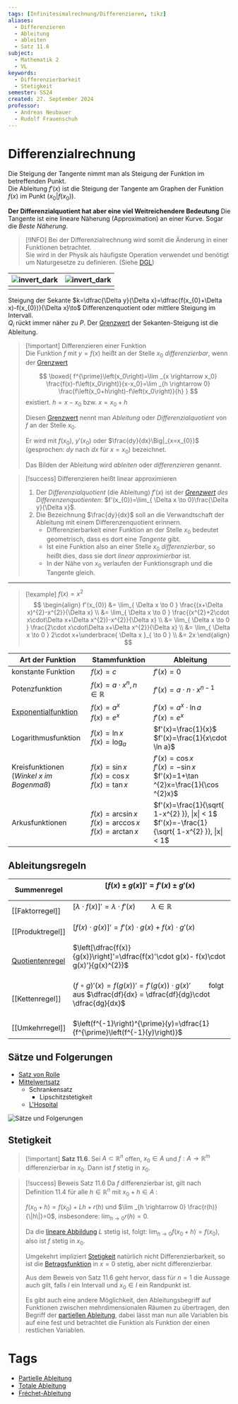 ```yaml
---
tags: [Infinitesimalrechnung/Differenzieren, tikz]
aliases:
  - Differenzieren
  - Ableitung
  - ableiten
  - Satz 11.6
subject:
  - Mathematik 2
  - VL
keywords:
  - Differenzierbarkeit
  - Stetigkeit
semester: SS24
created: 27. September 2024
professor:
  - Andreas Neubauer
  - Rudolf Frauenschuh
---
```

 

# Differenzialrechnung

Die Steigung der Tangente nimmt man als Steigung der Funktion im betreffenden Punkt.  
Die Ableitung $f'(x)$ ist die Steigung der Tangente am Graphen der Funktion $f(x)$ im Punkt $(x_{0}|f(x_{0}))$.

**Der Differenzialquotient hat aber eine viel Weitreichendere Bedeutung**
Die Tangente ist eine lineare Näherung (Approximation) an einer Kurve. Sogar die *Beste Näherung*.


> [!INFO] Bei der Differenzialrechnung wird somit die Änderung in einer Funktionen betrachtet.  
> Sie wird in der Physik als häufigste Operation verwendet und benötigt um Naturgesetze zu definieren. (Siehe [DGL](../{MOC}%20DGL.md))

| ![invert_dark](assets/Differenzial1.png) | ![invert_dark](assets/Differenzial2.png) |
| ---------------------------------------- | ---------------------------------------- |
|                                          |                                          |

Steigung der Sekante $k=\dfrac{\Delta y}{\Delta x}=\dfrac{f(x_{0}+\Delta x)-f(x_{0})}{\Delta x}\to$ Differenzenquotient oder mittlere Steigung im Intervall.  
$Q_{i}$ rückt immer näher zu $P$. Der [Grenzwert](Grenzwert.md) der Sekanten-Steigung ist die Ableitung. 

> [!important] Differenzieren einer Funktion  
> Die Funktion $f$ mit $y = f(x)$ heißt an der Stelle $x_{0}$ *differenzierbar*, wenn der [Grenzwert](Grenzwert.md)
> 
> $$
> \boxed{
> f^{\prime}\left(x_0\right)=\lim _{x \rightarrow x_0} \frac{f(x)-f\left(x_0\right)}{x-x_0}=\lim _{h \rightarrow 0} \frac{f\left(x_0+h\right)-f\left(x_0\right)}{h}
> }
> $$
>  existiert. $h = x-x_{0}$ bzw. $x = x_{0}+h$
> 
> Diesen [Grenzwert](Grenzwert.md) nennt man *Ableitung* oder *Differenzialquotient* von $f$ an der Stelle $x_{0}$.
> 
> Er wird mit $f(x_{0})$, $y'(x_{0})$ oder $\frac{dy}{dx}\Big|_{x=x_{0}}$ (gesprochen: $dy$ nach $dx$ für $x=x_{0}$) bezeichnet.
> 
> Das Bilden der Ableitung wird *ableiten* oder *differenzieren* genannt.



> [!success] Differenzieren heißt linear approximieren
> 1. Der *Differenzialquotient* (die Ableitung) $f'(x)$ ist der *[Grenzwert](Grenzwert.md) des Differenzenquotienten*: $f'(x_{0})=\lim_{ \Delta x \to 0}\frac{\Delta y}{\Delta x}$.
> 2. Die Bezeichnung $\frac{dy}{dx}$ soll an die Verwandtschaft der Ableitung mit einem Differenzenquotient erinnern.  
>     - Differenzierbarkeit einer Funktion an der Stelle $x_{0}$ bedeutet geometrisch, dass es dort eine *Tangente* gibt.  
>     - Ist eine Funktion also an einer Stelle $x_{0}$ *differenzierbar*, so heißt dies, dass sie dort *linear approximierbar* ist.  
>     - In der Nähe von $x_{0}$ verlaufen der Funktionsgraph und die Tangente gleich.

---

>[!example] $f(x) = x^{2}$  
> $$
> \begin{align}
> f'(x_{0}) &= \lim_{ \Delta x \to 0 } \frac{(x+\Delta x)^{2}-x^{2}}{\Delta x} \\
> &= \lim_{ \Delta x \to 0 } \frac{(x^{2}+2\cdot x\cdot\Delta x+\Delta x^{2})-x^{2}}{\Delta x} \\
> &= \lim_{ \Delta x \to 0 } \frac{2\cdot x\cdot\Delta x+\Delta x^{2}}{\Delta x} \\
> &= \lim_{ \Delta x \to 0 } 2\cdot x+\underbrace{ \Delta x }_{ \to 0 } \\
> &= 2x
> \end{align}
> $$

| Art der Funktion                                | Stammfunktion                                              | Ableitung                                                                                        |
| ----------------------------------------------- | ---------------------------------------------------------- | ------------------------------------------------------------------------------------------------ |
| konstante Funktion                              | $f(x)=c$                                                   | $f'(x)=0$                                                                                        |
| Potenzfunktion                                  | $f(x)=a\cdot x^{n},n\in\mathbb{R}$                         | $f'(x)=a\cdot n\cdot x^{n-1}$                                                                    |
| [Exponentialfunktion](Exponentialfunktion.md)   | $f(x)=a^{x}$ <br>$f(x)=e^{x}$                              | $f'(x)=a^{x}\cdot \ln a$ <br>$f'(x)=e^{x}$                                                       |
| Logarithmusfunktion                             | $f(x)=\ln x$ <br>$f(x)=\log_{a}$                           | $f'(x)=\frac{1}{x}$ <br>$f'(x)=\frac{1}{x\cdot \ln a}$                                           |
| Kreisfunktionen <br> (*Winkel $x$ im Bogenmaß*) | $f(x)=\sin x$<br>$f(x)=\cos x$<br>$f(x)=\tan x$            | $f'(x)=\cos x$<br>$f'(x)=-\sin x$<br>$f'(x)=1+\tan ^{2}x=\frac{1}{\cos ^{2}x}$                   |
| Arkusfunktionen                                 | $f(x)=\arcsin x$ <br>$f(x)=\arccos x$ <br>$f(x)=\arctan x$ | $f'(x)=\frac{1}{\sqrt{ 1-x^{2} }}, \|x\| < 1$ <br>$f'(x)=-\frac{1}{\sqrt{ 1-x^{2} }}, \|x\| < 1$ |

## Ableitungsregeln

| Summenregel                        | $[f(x) \pm g(x)]' =f'(x) \pm g'(x)$<br><br>                                                                                  |
| ---------------------------------- | ---------------------------------------------------------------------------------------------------------------------------- |
| [[Faktorregel]]                    | $[\lambda \cdot f(x)]' = \lambda \cdot f'(x)\qquad \lambda \in \mathbb{R}$ <br><br>                                          |
| [[Produktregel]]                   | $[f(x)\cdot g(x)]' = f'(x)\cdot g(x) + f(x)\cdot g'(x)$ <br><br>                                                             |
| [Quotientenregel](Produktregel.md) | $\left[\dfrac{f(x)}{g(x)}\right]'=\dfrac{f(x)'\cdot g(x)- f(x)\cdot g(x)'}{g(x)^{2}}$ <br><br>                               |
| [[Kettenregel]]                    | $(f\circ g)'(x)= f(g(x))'=f'(g(x))\cdot g(x)'\qquad$ folgt aus $\dfrac{df}{dx} = \dfrac{df}{dg}\cdot \dfrac{dg}{dx}$<br><br> |
| [[Umkehrregel]]                    | $\left(f^{-1}\right)^{\prime}(y)=\dfrac{1}{f^{\prime}\left(f^{-1}(y)\right)}$                                                |

## Sätze und Folgerungen

- [Satz von Rolle](Satz%20von%20Rolle.md)
- [Mittelwertsatz](Mittelwertsatz.md)
    - Schrankensatz
        - Lipschitzstetigkeit
    - [L'Hospital](Analysis/L'Hospital.md)

![Sätze und Folgerungen](Differenzialrechnung%20-%20Sätze%20und%20Folgerungen.canvas)

## Stetigkeit

> [!important] **Satz 11.6**. Sei $A \subset \mathbb{R}^n$ offen, $x_0 \in A$ und $f: A \rightarrow \mathbb{R}^m$ differenzierbar in $x_0$.
> Dann ist $f$ stetig in $x_0$.

> [!success] Beweis Satz 11.6
> Da $f$ differenzierbar ist, gilt nach Definition 11.4 für alle $h \in \mathbb{R}^n$ mit $x_0+h \in A$ : 
> 
> $f\left(x_0+h\right)=f\left(x_0\right)+L h+r(h)$ und $\lim _{h \rightarrow 0} \frac{r(h)}{\|h\|}=0$, insbesondere: $\lim _{h \rightarrow 0} r(h)=0$.
> 
> Da die [lineare Abbildung](Algebra/Lineare%20Abbildungen.md) $L$ stetig ist, folgt: $\lim _{h \rightarrow 0} f\left(x_0+h\right)=f\left(x_0\right)$, also ist $f$ stetig in $x_0$.
> 
> Umgekehrt impliziert [Stetigkeit](Analysis/Stetigkeit.md) natürlich nicht Differenzierbarkeit, so ist die [Betragsfunktion](Algebra/Betrag.md) in $x=0$ stetig, aber nicht differenzierbar.
> 
> Aus dem Beweis von Satz 11.6 geht hervor, dass für $n=1$ die Aussage auch gilt, falls $I$ ein Intervall und $x_0 \in I$ ein Randpunkt ist.
> 
> Es gibt auch eine andere Möglichkeit, den Ableitungsbegriff auf Funktionen zwischen mehrdimensionalen Räumen zu übertragen, den Begriff der [partiellen Ableitung](Analysis/Partielle%20Ableitung.md), dabei lässt man nun alle Variablen bis auf eine fest und betrachtet die Funktion als Funktion der einen restlichen Variablen.

# Tags

- [Partielle Ableitung](Partielle%20Ableitung.md)
- [Totale Ableitung](Analysis/Total%20Differenzierbar.md)
- [Fréchet-Ableitung](Analysis/Fréchet-Ableitung.md)